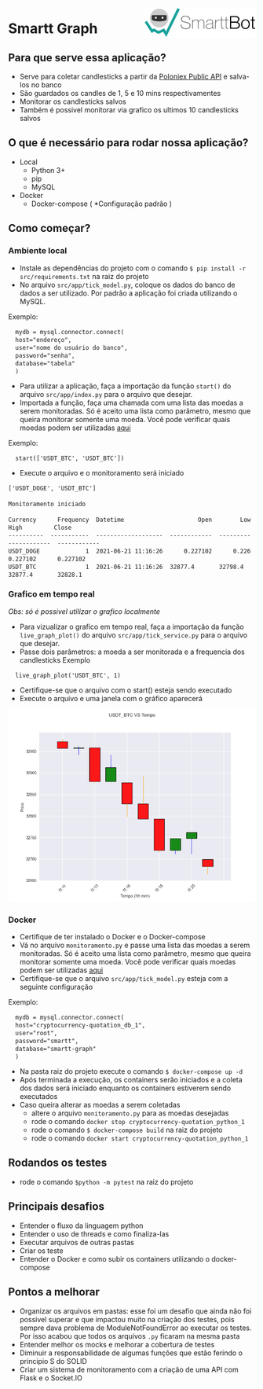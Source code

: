 <img 
  src="./public/logo.png" 
  alt="smarttbot logo" 
  align="right" 
/>

# Smartt Graph

## Para que serve essa aplicação?
  - Serve para coletar candlesticks a partir da [Poloniex Public API](https://docs.poloniex.com/#introduction) e salva-los no banco
  - São guardados os candles de 1, 5 e 10 mins respectivamentes
  - Monitorar os candlesticks salvos 
  - Também é possivel monitorar via grafico os ultimos 10 candlesticks salvos

## O que é necessário para rodar nossa aplicação?
  - Local
    - Python 3+
    - pip
    - MySQL
  - Docker
    - Docker-compose ( *Configuração padrão )

## Como começar?
  ### Ambiente local
  - Instale as dependências do projeto com o comando `$ pip install -r src/requirements.txt` na raiz do projeto
  - No arquivo `src/app/tick_model.py`, coloque os dados do banco de dados a ser utilizado. Por padrão a aplicação foi criada utilizando o MySQL.
  
  Exemplo:
  ```
    mydb = mysql.connector.connect(
    host="endereço",
    user="nome do usuário do banco",
    password="senha",
    database="tabela"
    )
  ```
  - Para utilizar a aplicação, faça a importação da função `start()` do arquivo `src/app/index.py` para o arquivo que desejar.
  - Importada a função, faça uma chamada com uma lista das moedas a serem monitoradas. Só é aceito uma lista como parâmetro, mesmo que queira monitorar somente uma moeda. Você pode verificar quais moedas podem ser utilizadas [aqui](https://docs.poloniex.com/#currency-pair-ids)
  
  Exemplo:
  ```
    start(['USDT_BTC', 'USDT_BTC'])
  ```
  
  - Execute o arquivo e o monitoramento será iniciado

  ```
  ['USDT_DOGE', 'USDT_BTC']

  Monitoramento iniciado

  Currency      Frequency  Datetime                     Open        Low          High         Close
  ----------  -----------  -------------------  ------------  ---------  ------------  ------------
  USDT_DOGE             1  2021-06-21 11:16:26      0.227102      0.226      0.227102      0.227102
  USDT_BTC              1  2021-06-21 11:16:26  32877.4       32798.4    32877.4       32828.1
  
  ```

  ### Grafico em tempo real
  
  *Obs: só é possivel utilizar o grafico localmente*
  - Para vizualizar o grafico em tempo real, faça a importação da função `live_graph_plot()` do arquivo `src/app/tick_service.py` para o arquivo que desejar.
  - Passe dois parâmetros: a moeda a ser monitorada e a frequencia dos candlesticks
  Exemplo
  ```
    live_graph_plot('USDT_BTC', 1)
  ```
  - Certifique-se que o arquivo com o start() esteja sendo executado
  - Execute o arquivo e uma janela com o gráfico aparecerá
  
  <img src="./public/grafico.png" alt="grafico" width=600 />


  ### Docker
  - Certifique de ter instalado o Docker e o Docker-compose
  - Vá no arquivo `monitoramento.py` e passe uma lista das moedas a serem monitoradas. Só é aceito uma lista como parâmetro, mesmo que queira monitorar somente uma moeda. Você pode verificar quais moedas podem ser utilizadas [aqui](https://docs.poloniex.com/#currency-pair-ids)
  - Certifique-se que o arquivo `src/app/tick_model.py` esteja com a seguinte configuração
  
  Exemplo:
  ```
    mydb = mysql.connector.connect(
    host="cryptocurrency-quotation_db_1",
    user="root",
    password="smartt",
    database="smartt-graph"
    )
  ```
  - Na pasta raiz do projeto execute o comando `$ docker-compose up -d`
  - Após terminada a execução, os containers serão iniciados e a coleta dos dados será iniciado enquanto os containers estiverem sendo executados
  - Caso queira alterar as moedas a serem coletadas
    - altere o arquivo `monitoramento.py` para as moedas desejadas
    - rode o comando `docker stop cryptocurrency-quotation_python_1`
    - rode o comando `$ docker-compose build` na raiz do projeto
    - rode o comando `docker start cryptocurrency-quotation_python_1`

## Rodandos os testes
  - rode o comando `$python -m pytest` na raiz do projeto


## Principais desafios
  - Entender o fluxo da linguagem python
  - Entender o uso de threads e como finaliza-las
  - Executar arquivos de outras pastas
  - Criar os teste
  - Entender o Docker e como subir os containers utilizando o docker-compose

## Pontos a melhorar
 - Organizar os arquivos em pastas: esse foi um desafio que ainda não foi possivel superar e que impactou muito na criação dos testes, pois sempre dava problema de ModuleNotFoundError ao executar os testes. Por isso acabou que todos os arquivos `.py` ficaram na mesma pasta
 - Entender melhor os mocks e melhorar a cobertura de testes
 - Diminuir a responsabilidade de algumas funções que estão ferindo o principio S do SOLID
 - Criar um sistema de monitoramento com a criação de uma API com Flask e o Socket.IO